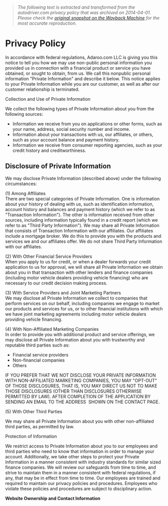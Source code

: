 > *The following text is extracted and transformed from the autodriver.com privacy policy that was archived on 2014-04-01. Please check the [original snapshot on the Wayback Machine](https://web.archive.org/web/20140401033837id_/http%3A//www.autodriver.com/privacy.htm) for the most accurate reproduction.*

# Privacy Policy

In accordance with federal regulations, Adaroo.com LLC is giving you this notice to tell you how we may use non-public personal information you provided us in connection with a financial product or service you have obtained, or sought to obtain, from us. We call this nonpublic personal information "Private Information" and describe it below. This notice applies to your Private Information while you are our customer, as well as after our customer relationship is terminated.

Collection and Use of Private Information

We collect the following types of Private Information about you from the following sources:

  * Information we receive from you on applications or other forms, such as your name, address, social security number and income.
  * Information about your transactions with us, our affiliates, or others, such as your account balance and payment history.
  * Information we receive from consumer reporting agencies, such as your credit history and creditworthiness.



## Disclosure of Private Information

We may disclose Private Information (described above) under the following circumstances:

(1) Among Affiliates  
There are two special categories of Private Information. One is information about your history of dealing with us, such as identification information, account history and balances and payment history (which we refer to as "Transaction Information"). The other is information received from other sources, including information typically found in a credit report (which we refer to as "Third Party Information"). We may share all Private Information that consists of Transaction Information with our affiliates. Our affiliates include a mortgage broker. We do this to provide you with the products and services we and our affiliates offer. We do not share Third Party Information with our affiliates.

(2) With Other Financial Service Providers  
When you apply to us for credit, or when a dealer forwards your credit application to us for approval, we will share all Private Information we obtain about you in that transaction with other lenders and finance companies (including motor vehicle dealers providing vehicle financing) who are necessary to our credit decision making process.

(3) With Service Providers and Joint Marketing Partners  
We may disclose all Private Information we collect to companies that perform services on our behalf, including companies we engage to market our products and services for us, or to other financial institutions with which we have joint marketing agreements including motor vehicle dealers providing vehicle financing.

(4) With Non-Affiliated Marketing Companies  
In order to provide you with additional product and service offerings, we may disclose all Private Information about you with trustworthy and reputable third parties such as:

  * Financial service providers
  * Non-financial companies
  * Others



IF YOU PREFER THAT WE NOT DISCLOSE YOUR PRIVATE INFORMATION WITH NON-AFFILIATED MARKETING COMPANIES, YOU MAY "OPT-OUT" OF THOSE DISCLOSURES, THAT IS, YOU MAY DIRECT US NOT TO MAKE THOSE DISCLOSURES (OTHER THAN DISCLOSURES OTHERWISE PERMITTED BY LAW). AFTER COMPLETION OF THE APPLICATION BY SENDING AN EMAIL TO THE ADDRESS  SHOWN ON THE CONTACT PAGE.

(5) With Other Third Parties

We may share all Private Information about you with other non-affiliated third parties, as permitted by law.

Protection of Information

We restrict access to Private Information about you to our employees and third parties who need to know that information in order to manage your account. Additionally, we take other steps to protect your Private Information in a manner consistent with industry standards for similar sized finance companies. We will review our safeguards from time to time, and strive to maintain them in a manner consistent with federal regulations, if any, that may be in effect from time to time. Our employees are trained and required to maintain our privacy policies and procedures. Employees who violate these policies and procedures are subject to disciplinary action.

**Website Ownership and Contact Information**

